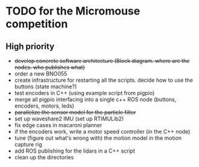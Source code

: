 # TODO for the Micromouse competition

## High priority

 * ~~develop concrete software architecture (Block diagram. where are the nodes. who publishes what)~~
 * order a new BNO055
 * create infrastructure for restarting all the scripts. decide how to use the buttons (state machine?)
 * test encoders in C++ (using example script from pigpio)
 * merge all pigpio interfacing into a single c++ ROS node (buttons, encoders, motors, leds)
 * ~~parallelize the sensor model for the particle filter~~
 * set up waveshare2 IMU (set up RTIMULib2)
 * fix edge cases in macaroni planner
 * if the encoders work, write a motor speed controller (in the C++ node)
 * tune (figure out what's wrong with) the motion model in the motion capture rig
 * add ROS publishing for the lidars in a C++ script
 * clean up the directories